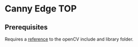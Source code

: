 # Canny Edge TOP

## Prerequisites
Requires a [reference](https://github.com/TouchDesigner/CustomOperatorSamples#referencing-opencv-libraries) to the openCV include and library folder.
